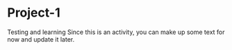 # Project-1
Testing and learning
Since this is an activity, you can make up some text for now and update it later.

